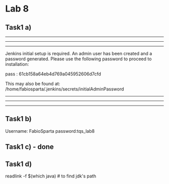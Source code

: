 
# Lab 8

## Task1 a)
*************************************************************
*************************************************************
*************************************************************

Jenkins initial setup is required. An admin user has been created and a password generated.
Please use the following password to proceed to installation:

pass : 61cb158a64eb4d769a045952606d7cfd

This may also be found at: /home/fabiosparta/.jenkins/secrets/initialAdminPassword

*************************************************************
*************************************************************
*************************************************************

## Task1 b)
Username: FabioSparta
password:tqs_lab8

## Task1 c) - done

## Task1 d) 
readlink -f $(which java) # to find jdk's path

